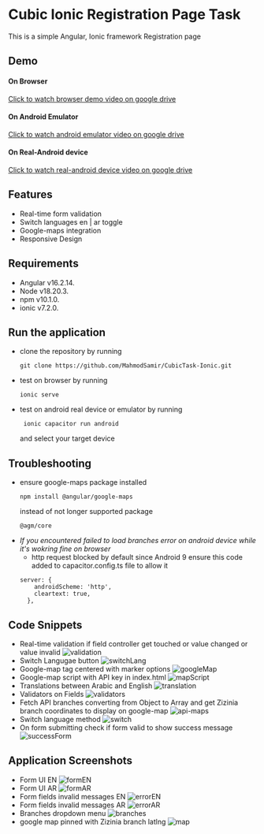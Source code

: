 # Cubic Ionic Registration Page Task

This is a simple Angular, Ionic framework Registration page

## Demo
<h4>On Browser</h4>

 [Click to watch browser demo video on google drive](https://drive.google.com/file/d/1z_2ho3UDTSSSiDNuKZSGL47DUib98kx3/view?usp=sharing)
  
<h4>On Android Emulator</h4>

[Click to watch android emulator video on google drive](https://drive.google.com/file/d/1no5kNwvRaZx_pV2zHirLWZgY20quoLM7/view?usp=sharing)

<h4>On Real-Android device</h4>

[Click to watch real-android device video on google drive](https://drive.google.com/file/d/1pvia670iAyAJF_fsjsnPbgUR4oh8c18k/view?usp=sharing)

<h2>Features</h2>

*   Real-time form validation
*   Switch languages en | ar toggle
*   Google-maps integration
*   Responsive Design

## Requirements

- Angular v16.2.14.
- Node v18.20.3.
- npm v10.1.0.
- ionic v7.2.0.

## Run the application

- clone the repository by running
  ```
  git clone https://github.com/MahmodSamir/CubicTask-Ionic.git
  ```
- test on browser by running
  ```
  ionic serve
  ```
- test on android real device or emulator by running
  ```
   ionic capacitor run android
  ```
  and select your target device

## Troubleshooting
- ensure google-maps package installed  
  ```
  npm install @angular/google-maps
  ```
   instead of not longer supported package
  ```
  @agm/core 
  ```
- *If you encountered failed to load branches error on android device while it's wokring fine on browser*
   -  http request blocked by default since Android 9 ensure this code added to capacitor.config.ts file to allow it
  ```
  server: {
      androidScheme: 'http',
      cleartext: true,
    },
  ```
## Code Snippets
 - Real-time validation if field controller get touched or value changed or value invalid
  ![validation](https://github.com/MahmodSamir/CubicTask-Ionic/assets/63668000/147cf624-47ba-48c2-8415-75e8dbf2b05f)
- Switch Langugae button
  ![switchLang](https://github.com/MahmodSamir/CubicTask-Ionic/assets/63668000/7c5806e8-cf5b-464f-9a6f-ae144914ccaa)
- Google-map tag centered with marker options
  ![googleMap](https://github.com/MahmodSamir/CubicTask-Ionic/assets/63668000/d7302320-a518-4cf2-a07a-daf73b7431c5)
- Google-map script with API key in index.html
  ![mapScript](https://github.com/MahmodSamir/CubicTask-Ionic/assets/63668000/893e5e91-f226-465f-88dc-906ea69aeb63)
- Translations between Arabic and English
  ![translation](https://github.com/MahmodSamir/CubicTask-Ionic/assets/63668000/a9e33b1f-f02d-458e-8043-7ca01e3b24cb)
- Validators on Fields
  ![validators](https://github.com/MahmodSamir/CubicTask-Ionic/assets/63668000/2723d351-52a4-4011-b050-c75569638438)
- Fetch API branches converting from Object to Array and get Zizinia branch coordinates to display on google-map
  ![api-maps](https://github.com/MahmodSamir/CubicTask-Ionic/assets/63668000/c368f811-34ab-4541-8559-582d5ffc6ba2)
- Switch language method 
  ![switch](https://github.com/MahmodSamir/CubicTask-Ionic/assets/63668000/de82a8bf-1217-4081-b1ca-cda1b502cebc)
- On form submitting check if form valid to show success message
  ![successForm](https://github.com/MahmodSamir/CubicTask-Ionic/assets/63668000/ab729530-d569-4880-addb-31d73dbb6881)

## Application Screenshots
- Form UI EN
  ![formEN](https://github.com/MahmodSamir/CubicTask-Ionic/assets/63668000/8b95117a-e217-407b-8416-496172183898)
- Form UI AR
  ![formAR](https://github.com/MahmodSamir/CubicTask-Ionic/assets/63668000/1ab307d8-93d6-4649-9bad-17598e25ff2e)
- Form fields invalid messages EN
  ![errorEN](https://github.com/MahmodSamir/CubicTask-Ionic/assets/63668000/03a27370-d429-493b-9676-d1abba01ac5a)
- Form fields invalid messages AR
  ![errorAR](https://github.com/MahmodSamir/CubicTask-Ionic/assets/63668000/04a3b948-84d8-4258-9e8d-3c4a96643367)
- Branches dropdown menu
  ![branches](https://github.com/MahmodSamir/CubicTask-Ionic/assets/63668000/31415759-9fea-438c-aa76-2e10f5490627)
- google map pinned with Zizinia branch latlng
  ![map](https://github.com/MahmodSamir/CubicTask-Ionic/assets/63668000/ea3d3253-5f11-4223-b817-48063bfde94d)
